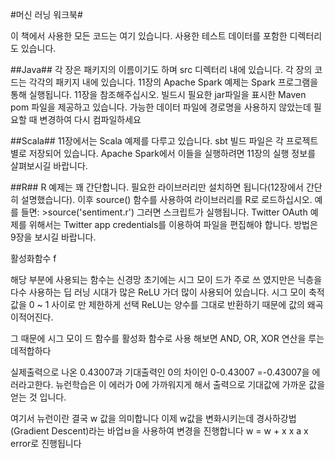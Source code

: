 #머신 러닝 워크북#

이 책에서 사용한 모든 코드는 여기 있습니다. 
사용한 테스트 데이터를 포함한 디렉터리도 있습니다.

##Java##
각 장은 패키지의 이름이기도 하며 src 디렉터리 내에 있습니다. 각 장의 코드는 각각의 패키지 내에 있습니다. 11장의 Apache Spark 예제는 Spark 프로그램을 통해 실행됩니다. 11장을 참조해주십시오.
빌드시 필요한 jar파일을 표시한 Maven pom 파일을 제공하고 있습니다.
가능한 데이터 파일에 경로명을 사용하지 않았는데 필요할 때 변경하여 다시 컴파일하세요

##Scala##
11장에서는 Scala 예제를 다루고 있습니다. sbt 빌드 파일은 각 프로젝트별로 저장되어 있습니다. Apache Spark에서 이들을 실행하려면 11장의 실행 정보를 살펴보시길 바랍니다.

##R##
R 예제는 꽤 간단합니다. 필요한 라이브러리만 설치하면 됩니다(12장에서 간단히 설명했습니다). 이후 source() 함수를 사용하여 라이브러리를 R로 로드하십시오.
예를 들면: >source('sentiment.r') 그러면 스크립트가 실행됩니다. Twitter OAuth 예제를 위해서는 Twitter app credentials를 이용하여 파일을 편집해야 합니다. 방법은 9장을 보시길 바랍니다.

활성화함수 f

해당 부분에 사용되는 함수는 신경망 초기에는 시그 모이 드가 주로 쓰 였지만은 닉층을 다수 사용하는 딥 러닝 시대가 많은 ReLU 가더 많이 사용되어 있습니다.
시그 모이 축적 값을 0 ~ 1 사이로 만 제한하게 선택 ReLU는 양수를 그대로 반환하기 때문에 값의 왜곡이적어진다.

그 때문에 시그 모이 드 함수를 활성화 함수로 사용 해보면 AND, OR, XOR 연산을 루는데적합하다

실제출력으로 나온 0.43007과 기대출력인 0의 차이인 0-0.43007 =-0.43007을 에러라고한다. 뉴런학습은 이 에러가 0에 가까워지게 해서 출력으로 기대값에 가까운 값을 얻는 것 입니다.

여기서 뉴런이란 결국 w 값을 의미합니다 이제 w값을 변화시키는데 경사하강법(Gradient Descent)라는 바업ㅂ을 사용하여 변경을 진행합니다
w = w + x x a x error로 진행됩니다 
